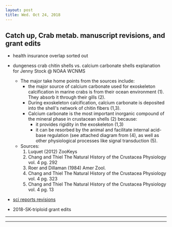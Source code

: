 ```yaml
---
layout: post
title: Wed. Oct 24, 2018
---
```


## Catch up, Crab metab. manuscript revisions, and grant edits

- health insurance overlap sorted out

- dungeness crab chitin shells vs. calcium carbonate shells explanation for Jenny Stock @ NOAA WCNMS
	- The major take home points from the sources include:
		- the major source of calcium carbonate used for exoskeleton calcification in marine crabs is from their ocean environment (1). They absorb it through their gills (2).
    	- During exoskeleton calcification, calcium carbonate is deposited into the shell's network of chitin fibers (1,3).
    	- Calcium carbonate is the most important inorganic compound of the mineral phase in crustacean shells (2) because:
        	- it provides rigidity in the exoskeleton (1,3)
        	- it can be resorbed by the animal and facilitate internal acid-base regulation (see attached diagram from (4), as well as other physiological processes like signal transduction (5).
	- Sources:
   		1. Luquet (2012) ZooKeys
    	2. Chang and Thiel The Natural History of the Crustacea Physiology vol. 4 pg. 292
    	3. Roer and Dillaman (1984) Amer Zool. 
    	4. Chang and Thiel The Natural History of the Crustacea Physiology vol. 4 pg. 323
    	5. Chang and Thiel The Natural History of the Crustacea Physiology vol. 4 pg. 13

- [sci reports revisions](https://drive.google.com/open?id=1rzbAztV4XkMzaJsC6_w9LZVJQPiY263E)

- 2018-SK-triploid grant edits



----
****